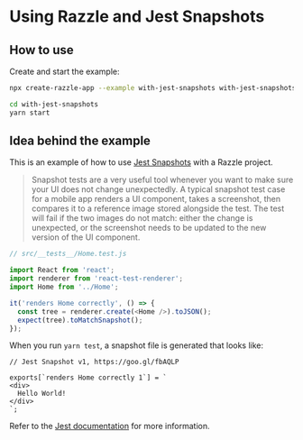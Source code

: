 # Using Razzle and Jest Snapshots

## How to use

<!-- START install generated instructions please keep comment here to allow auto update -->
<!-- DON'T EDIT THIS SECTION, INSTEAD RE-RUN yarn update-examples TO UPDATE -->Create and start the example:

```bash
npx create-razzle-app --example with-jest-snapshots with-jest-snapshots

cd with-jest-snapshots
yarn start
```
<!-- END install generated instructions please keep comment here to allow auto update -->

## Idea behind the example
This is an example of how to use [Jest Snapshots](http://facebook.github.io/jest/docs/en/snapshot-testing.html#snapshot-testing-with-jest) with a Razzle project.

> Snapshot tests are a very useful tool whenever you want to make sure your UI does not change unexpectedly.
> A typical snapshot test case for a mobile app renders a UI component, takes a screenshot, then compares it to a reference image stored alongside the test. The test will fail if the two images do not match: either the change is unexpected, or the screenshot needs to be updated to the new version of the UI component.


```js
// src/__tests__/Home.test.js

import React from 'react';
import renderer from 'react-test-renderer';
import Home from '../Home';

it('renders Home correctly', () => {
  const tree = renderer.create(<Home />).toJSON();
  expect(tree).toMatchSnapshot();
});
```

When you run `yarn test`, a snapshot file is generated that looks like:

```
// Jest Snapshot v1, https://goo.gl/fbAQLP

exports[`renders Home correctly 1`] = `
<div>
  Hello World!
</div>
`;
```

Refer to the [Jest documentation](http://facebook.github.io/jest/docs/en/snapshot-testing.html#snapshot-testing-with-jest) for more information.
